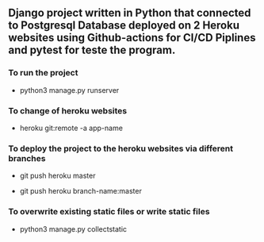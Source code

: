 ##  Django project written in Python that connected to Postgresql Database deployed on 2 Heroku websites using Github-actions for CI/CD Piplines and pytest for teste the program.


### To run the project

- python3 manage.py runserver

### To change of heroku websites

- heroku git:remote -a app-name
  
### To deploy the project to the heroku websites via different branches

- git push heroku master

- git push heroku branch-name:master    

### To overwrite existing static files or write static files

  - python3 manage.py collectstatic


  

  

